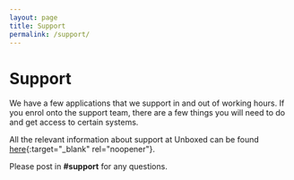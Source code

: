 ```yaml
---
layout: page
title: Support
permalink: /support/
---
```


# Support

We have a few applications that we support in and out of working hours. If you enrol onto the support team, there are a few things you will need to do and get access to certain systems.

All the relevant information about support at Unboxed can be found [here](https://docs.google.com/presentation/d/1nTQwjo7DLFTcw3NUglcQtPkB99de0enmijjukZEpbh4/edit#slide=id.g149455aac18_0_134){:target="_blank" rel="noopener"}.

Please post in **#support** for any questions.
